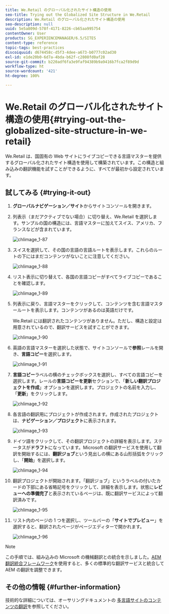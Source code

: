 ```yaml
---
title: We.Retail のグローバル化されたサイト構造の使用
seo-title: Trying out the Globalized Site Structure in We.Retail
description: We.Retail のグローバル化されたサイト構造の使用
seo-description: null
uuid: 5e5a809d-578f-4171-8226-cb65aa995754
contentOwner: User
products: SG_EXPERIENCEMANAGER/6.5/SITES
content-type: reference
topic-tags: best-practices
discoiquuid: d674458c-d5f3-4dee-a673-b0777c02ad30
exl-id: e1de20b0-6d7a-4bda-b62f-c2808fd0af28
source-git-commit: b220adf6fa3e9faf94389b9a9416b7fca2f89d9d
workflow-type: ht
source-wordcount: '421'
ht-degree: 100%

---
```


# We.Retail のグローバル化されたサイト構造の使用{#trying-out-the-globalized-site-structure-in-we-retail}

We.Retail は、国固有の Web サイトにライブコピーできる言語マスターを提供するグローバル化されたサイト構造を使用して構築されています。この構造と組み込みの翻訳機能を試すことができるように、すべてが最初から設定されています。

## 試してみる {#trying-it-out}

1. **グローバルナビゲーション／サイト**&#x200B;からサイトコンソールを開きます。
1. 列表示（まだアクティブでない場合）に切り替え、We.Retail を選択します。サンプルの国の構造には、言語マスターに加えてスイス、アメリカ、フランスなどが含まれています。

   ![chlimage_1-87](assets/chlimage_1-87a.png)

1. スイスを選択して、その国の言語の言語ルートを表示します。これらのルートの下にはまだコンテンツがないことに注意してください。

   ![chlimage_1-88](assets/chlimage_1-88a.png)

1. リスト表示に切り替えて、各国の言語コピーがすべてライブコピーであることを確認します。

   ![chlimage_1-89](assets/chlimage_1-89a.png)

1. 列表示に戻り、言語マスターをクリックして、コンテンツを含む言語マスタールートを表示します。コンテンツがあるのは英語だけです。

   We.Retail には翻訳されたコンテンツがありません。ただし、構造と設定は用意されているので、翻訳サービスを試すことができます。

   ![chlimage_1-90](assets/chlimage_1-90a.png)

1. 英語の言語マスターを選択した状態で、サイトコンソールで&#x200B;**参照**&#x200B;レールを開き、**言語コピー**&#x200B;を選択します。

   ![chlimage_1-91](assets/chlimage_1-91.png)

1. **言語コピー**&#x200B;ラベルの横のチェックボックスを選択し、すべての言語コピーを選択します。レールの&#x200B;**言語コピーを更新**&#x200B;セクションで、「**新しい翻訳プロジェクトを作成**」オプションを選択します。プロジェクトの名前を入力し、「**更新**」をクリックします。

   ![chlimage_1-92](assets/chlimage_1-92.png)

1. 各言語の翻訳用にプロジェクトが作成されます。作成されたプロジェクトは、**ナビゲーション／プロジェクト**&#x200B;に表示されます。

   ![chlimage_1-93](assets/chlimage_1-93.png)

1. ドイツ語をクリックして、その翻訳プロジェクトの詳細を表示します。ステータスが&#x200B;**ドラフト**&#x200B;になっています。Microsoft の翻訳サービスを使用して翻訳を開始するには、**翻訳ジョブ**&#x200B;という見出しの横にある山形括弧をクリックし、「**開始**」を選択します。

   ![chlimage_1-94](assets/chlimage_1-94.png)

1. 翻訳プロジェクトが開始されます。「翻訳ジョブ」というラベルの付いたカードの下部にある省略記号をクリックして、詳細を表示します。状態に&#x200B;**レビューへの準備完了**&#x200B;と表示されているページは、既に翻訳サービスによって翻訳済みです。

   ![chlimage_1-95](assets/chlimage_1-95.png)

1. リスト内のページの 1 つを選択し、ツールバーの「**サイトでプレビュー**」を選択すると、翻訳されたページがページエディターで開かれます。

   ![chlimage_1-96](assets/chlimage_1-96.png)

>[!NOTE]
>
>この手順では、組み込みの Microsoft の機械翻訳との統合を示しました。[AEM 翻訳統合フレームワーク](/help/sites-administering/translation.md)を使用すると、多くの標準的な翻訳サービスと統合して AEM の翻訳を調整できます。

## その他の情報 {#further-information}

技術的な詳細については、オーサリングドキュメントの [多言語サイトのコンテンツの翻訳](/help/sites-administering/translation.md)を参照してください。
